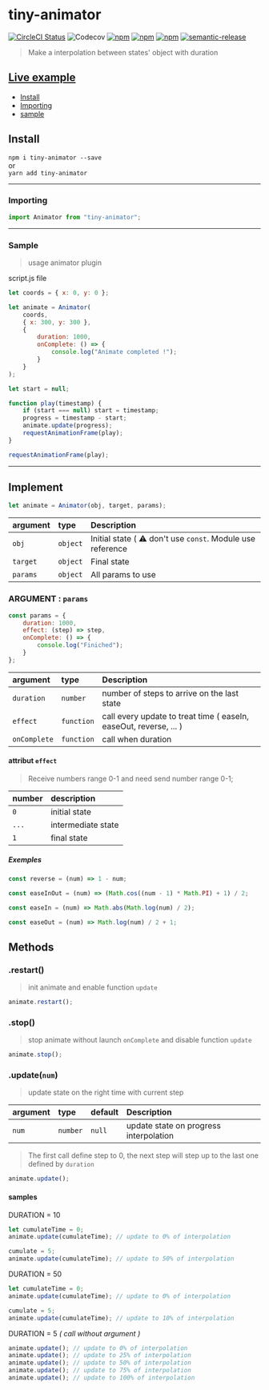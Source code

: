 # tiny-animator

[![CircleCI Status](https://circleci.com/gh/jamet-julien/tiny-animator.svg?style=shield&circle-token=:circle-token)](https://circleci.com/gh/jamet-julien/tiny-animator)
![Codecov](https://img.shields.io/codecov/c/github/jamet-julien/tiny-animator)
[![npm](https://img.shields.io/npm/dt/tiny-animator.svg?style=flat-square)](https://www.npmjs.com/package/tiny-animator)
[![npm](https://img.shields.io/npm/v/tiny-animator.svg?style=flat-square)](https://www.npmjs.com/package/tiny-animator)
[![npm](https://img.shields.io/npm/l/tiny-animator.svg?style=flat-square)](https://github.com/jamet-julien/tiny-animator/blob/master/LICENSE)
[![semantic-release](https://img.shields.io/badge/%20%20%F0%9F%93%A6%F0%9F%9A%80-semantic--release-e10079.svg)](https://github.com/semantic-release/semantic-release)

> Make a interpolation between states' object with duration

## [Live example](https://codepen.io/jamet-julien)

-   [Install](#install)
-   [Importing](#importing)
-   [sample](#sample)

## Install <a id="install"></a>

`npm i tiny-animator --save`  
or  
`yarn add tiny-animator`

---

### Importing <a id="importing"></a>

```js
import Animator from "tiny-animator";
```

---

### Sample<a id="sample"></a>

> usage animator plugin

script.js file

```js
let coords = { x: 0, y: 0 };

let animate = Animator(
    coords,
    { x: 300, y: 300 },
    {
        duration: 1000,
        onComplete: () => {
            console.log("Animate completed !");
        }
    }
);

let start = null;

function play(timestamp) {
    if (start === null) start = timestamp;
    progress = timestamp - start;
    animate.update(progress);
    requestAnimationFrame(play);
}

requestAnimationFrame(play);
```

---

## Implement

```js
let animate = Animator(obj, target, params);
```

| argument | type     | Description                                                |
| :------- | :------- | :--------------------------------------------------------- |
| `obj`    | `object` | Initial state ( ⚠️ don't use `const`. Module use reference |
| `target` | `object` | Final state                                                |
| `params` | `object` | All params to use                                          |

### ARGUMENT : `params`

```js
const params = {
    duration: 1000,
    effect: (step) => step,
    onComplete: () => {
        console.log("Finiched");
    }
};
```

| argument     | type       | Description                                                       |
| :----------- | :--------- | :---------------------------------------------------------------- |
| `duration`   | `number`   | number of steps to arrive on the last state                       |
| `effect`     | `function` | call every update to treat time ( easeIn, easeOut, reverse, ... ) |
| `onComplete` | `function` | call when duration                                                |

#### attribut `effect`

> Receive numbers range 0-1 and need send number range 0-1;

| number | description        |
| :----- | :----------------- |
| `0`    | initial state      |
| `...`  | intermediate state |
| `1`    | final state        |

##### Exemples

```js
const reverse = (num) => 1 - num;

const easeInOut = (num) => (Math.cos((num - 1) * Math.PI) + 1) / 2;

const easeIn = (num) => Math.abs(Math.log(num) / 2);

const easeOut = (num) => Math.log(num) / 2 + 1;
```

## Methods <a id="methods"></a>

### .restart() <a id="restart"></a>

> init animate and enable function `update`

```js
animate.restart();
```

### .stop() <a id="stop"></a>

> stop animate without launch `onComplete` and disable function `update`

```js
animate.stop();
```

### .update(`num`) <a id="update"></a>

> update state on the right time with current step

| argument | type     | default | Description                            |
| :------- | :------- | :------ | :------------------------------------- |
| `num`    | `number` | `null`  | update state on progress interpolation |

> The first call define step to 0, the next step will step up to the last one defined by `duration`

```js
animate.update();
```

#### samples

DURATION = 10

```js
let cumulateTime = 0;
animate.update(cumulateTime); // update to 0% of interpolation

cumulate = 5;
animate.update(cumulateTime); // update to 50% of interpolation
```

DURATION = 50

```js
let cumulateTime = 0;
animate.update(cumulateTime); // update to 0% of interpolation

cumulate = 5;
animate.update(cumulateTime); // update to 10% of interpolation
```

DURATION = 5 _( call without argument )_

```js
animate.update(); // update to 0% of interpolation
animate.update(); // update to 25% of interpolation
animate.update(); // update to 50% of interpolation
animate.update(); // update to 75% of interpolation
animate.update(); // update to 100% of interpolation
```
